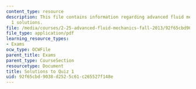 ```yaml
---
content_type: resource
description: This file contains information regarding advanced fluid mechanics, quiz
  1 solutions.
file: /media/courses/2-25-advanced-fluid-mechanics-fall-2013/92f65cbd9038d2525c61c265527f148e_MIT2_25F13_SolQuiz1.pdf
file_type: application/pdf
learning_resource_types:
- Exams
ocw_type: OCWFile
parent_title: Exams
parent_type: CourseSection
resourcetype: Document
title: Solutions to Quiz 1
uid: 92f65cbd-9038-d252-5c61-c265527f148e
---
```

